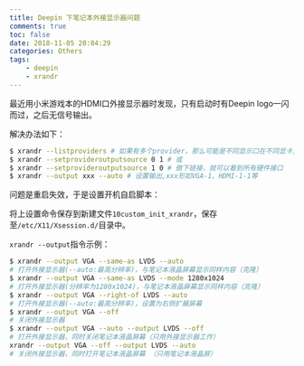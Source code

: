 ```yaml
---
title: Deepin 下笔记本外接显示器问题
comments: true
toc: false
date: 2018-11-05 20:04:29
categories: Others
tags:
    - deepin
    - xrandr
---
```


最近用小米游戏本的HDMI口外接显示器时发现，只有启动时有Deepin logo一闪而过，之后无信号输出。

解决办法如下：

```sh
$ xrandr --listproviders # 如果有多个provider，那么可能是不同显示口在不同显卡上
$ xrandr --setprovideroutputsource 0 1 # 或
$ xrandr --setprovideroutputsource 1 0 # 做下链接，就可以看到所有硬件接口
$ xrandr --output xxx --auto # 设置输出,xxx形如VGA-1、HDMI-1-1等
```

问题是重启失效，于是设置开机自启脚本：

将上设置命令保存到新建文件`10custom_init_xrandr`，保存至`/etc/X11/Xsession.d/`目录中。

`xrandr --output`指令示例：

```sh
$ xrandr --output VGA --same-as LVDS --auto
# 打开外接显示器(--auto:最高分辨率)，与笔记本液晶屏幕显示同样内容（克隆）
$ xrandr --output VGA --same-as LVDS --mode 1280x1024
# 打开外接显示器(分辨率为1280x1024)，与笔记本液晶屏幕显示同样内容（克隆）
$ xrandr --output VGA --right-of LVDS --auto
# 打开外接显示器(--auto:最高分辨率)，设置为右侧扩展屏幕
$ xrandr --output VGA --off
# 关闭外接显示器
$ xrandr --output VGA --auto --output LVDS --off
# 打开外接显示器，同时关闭笔记本液晶屏幕（只用外接显示器工作）
xrandr --output VGA --off --output LVDS --auto
# 关闭外接显示器，同时打开笔记本液晶屏幕 （只用笔记本液晶屏）
```
